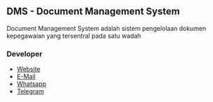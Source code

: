 ## DMS - Document Management System

Document Management System adalah sistem pengelolaan dokumen kepegawaian yang tersentral pada satu wadah

### Developer

- [Website](https://radenparhanudin.web.id)
- [E-Mail](mailto:radenparhanudin@gmail.com)
- [Whatsapp](https://wa.me/6282342788059)
- [Telegram](https://t.me/@radenparhanudin)
